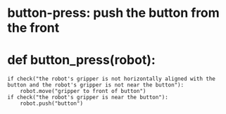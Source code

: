 # button-press: push the button from the front
# def button_press(robot):
    if check("the robot's gripper is not horizontally aligned with the button and the robot's gripper is not near the button"):
        robot.move("gripper to front of button")
    if check("the robot's gripper is near the button"):
        robot.push("button")
